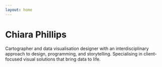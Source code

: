 ```yaml
---
layout: home
---
```

# Chiara Phillips

Cartographer and data visualisation designer with an interdisciplinary approach to design, programming, and storytelling. Specialising in client-focused visual solutions that bring data to life.
